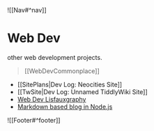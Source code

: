 ![[Nav#^nav]]

# Web Dev
other web development projects.

> [[WebDevCommonplace]]

- [[SitePlans|Dev Log: Neocities Site]]
- [[TwSite|Dev Log: Unnamed TiddlyWiki Site]]
- [Web Dev Lisfauxgraphy]()
- [Markdown based blog in Node.js](https://github.com/MarySeph/node-markdown-blog)

![[Footer#^footer]]